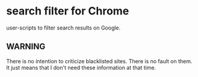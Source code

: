 # search filter for Chrome

user-scripts to filter search results on Google.

## WARNING

There is no intention to criticize blacklisted sites. There is no fault on them. It just means that I don't need these information at that time.
